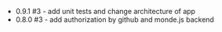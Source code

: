 * 0.9.1 #3 - add unit tests and change architecture of app
* 0.8.0 #3 - add authorization by github and monde.js backend
